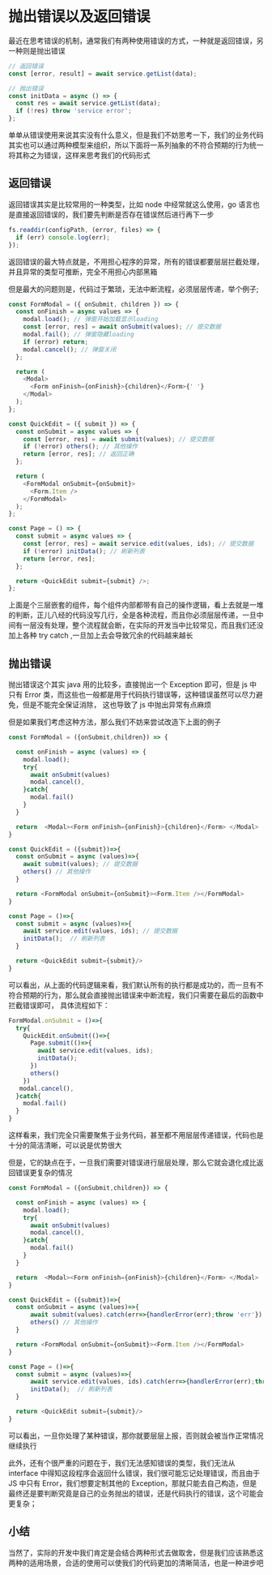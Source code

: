 # 抛出错误以及返回错误

最近在思考错误的机制，通常我们有两种使用错误的方式，一种就是返回错误，另一种则是抛出错误

```js
// 返回错误
const [error, result] = await service.getList(data);

// 抛出错误
const initData = async () => {
  const res = await service.getList(data);
  if (!res) throw 'service error';
};
```

单单从错误使用来说其实没有什么意义，但是我们不妨思考一下，我们的业务代码其实也可以通过两种模型来组织，所以下面将一系列抽象的不符合预期的行为统一将其称之为错误，这样来思考我们的代码形式

## 返回错误

返回错误其实是比较常用的一种类型，比如 node 中经常就这么使用，go 语言也是直接返回错误的，我们要先判断是否存在错误然后进行再下一步

```js
fs.readdir(configPath, (error, files) => {
  if (err) console.log(err);
});
```

返回错误的最大特点就是，不用担心程序的异常，所有的错误都要层层拦截处理，并且异常的类型可推断，完全不用担心内部黑箱

但是最大的问题则是，代码过于繁琐，无法中断流程，必须层层传递，举个例子;

```js
const FormModal = ({ onSubmit, children }) => {
  const onFinish = async values => {
    modal.load(); // 弹窗开始加载显示loading
    const [error, res] = await onSubmit(values); // 提交数据
    modal.fail(); // 弹窗隐藏loading
    if (error) return;
    modal.cancel(); // 弹窗关闭
  };

  return (
    <Modal>
      <Form onFinish={onFinish}>{children}</Form>{' '}
    </Modal>
  );
};

const QuickEdit = ({ submit }) => {
  const onSubmit = async values => {
    const [error, res] = await submit(values); // 提交数据
    if (!error) others(); // 其他操作
    return [error, res]; // 返回正确
  };

  return (
    <FormModal onSubmit={onSubmit}>
      <Form.Item />
    </FormModal>
  );
};

const Page = () => {
  const submit = async values => {
    const [error, res] = await service.edit(values, ids); // 提交数据
    if (!error) initData(); // 刷新列表
    return [error, res];
  };

  return <QuickEdit submit={submit} />;
};
```

上面是个三层嵌套的组件，每个组件内部都带有自己的操作逻辑，看上去就是一堆的判断，正儿八经的代码没写几行，全是各种流程，而且你必须层层传递，一旦中间有一层没有处理，整个流程就会断，在实际的开发当中比较常见，而且我们还没加上各种 try catch ,一旦加上去会导致冗余的代码越来越长

## 抛出错误

抛出错误这个其实 java 用的比较多，直接抛出一个 Exception 即可，但是 js 中只有 Error 类，而这些也一般都是用于代码执行错误等，这种错误虽然可以尽力避免，但是不能完全保证消除， 这也导致了 js 中抛出异常有点麻烦

但是如果我们考虑这种方法，那么我们不妨来尝试改造下上面的例子

```js
const FormModal = ({onSubmit,children}) => {

  const onFinish = async (values) => {
    modal.load();
    try{
      await onSubmit(values)
      modal.cancel(),
    }catch{
      modal.fail()
    }
  }

  return  <Modal><Form onFinish={onFinish}>{children}</Form> </Modal>
}

const QuickEdit = ({submit})=>{
  const onSubmit = async (values)=>{
    await submit(values); // 提交数据
    others() // 其他操作
  }

  return <FormModal onSubmit={onSubmit}><Form.Item /></FormModal>
}

const Page = ()=>{
  const submit = async (values)=>{
    await service.edit(values, ids); // 提交数据
    initData();  // 刷新列表
  }

  return <QuickEdit submit={submit}/>
}
```

可以看出，从上面的代码逻辑来看，我们默认所有的执行都是成功的，而一旦有不符合预期的行为，那么就会直接抛出错误来中断流程，我们只需要在最后的函数中拦截错误即可， 具体流程如下：

```js
FormModal.onSubmit = ()=>{
  try{
    QuickEdit.onSubmit(()=>{
      Page.submit(()=>{
        await service.edit(values, ids);
        initData();
      })
      others()
    })
   modal.cancel(),
  }catch{
    modal.fail()
  }
}
```

这样看来，我们完全只需要聚焦于业务代码，甚至都不用层层传递错误，代码也是十分的简洁清晰，可以说是优势很大

但是，它的缺点在于，一旦我们需要对错误进行层层处理，那么它就会退化成比返回错误更复杂的情况

```js
const FormModal = ({onSubmit,children}) => {

  const onFinish = async (values) => {
    modal.load();
    try{
      await onSubmit(values)
      modal.cancel(),
    }catch{
      modal.fail()
    }
  }

  return  <Modal><Form onFinish={onFinish}>{children}</Form> </Modal>
}

const QuickEdit = ({submit})=>{
  const onSubmit = async (values)=>{
      await submit(values).catch(err=>{handlerError(err);throw 'err'})
      others() // 其他操作
  }

  return <FormModal onSubmit={onSubmit}><Form.Item /></FormModal>
}

const Page = ()=>{
  const submit = async (values)=>{
      await service.edit(values, ids).catch(err=>{handlerError(err);throw 'err'})
      initData();  // 刷新列表
  }

  return <QuickEdit submit={submit}/>
}
```

可以看出，一旦你处理了某种错误，那你就要层层上报，否则就会被当作正常情况继续执行

此外，还有个很严重的问题在于，我们无法感知错误的类型，我们无法从 interface 中得知这段程序会返回什么错误，我们很可能忘记处理错误，而且由于 JS 中只有 Error，我们想要定制其他的 Exception，那就只能去自己构造，但是最终还是要判断究竟是自己的业务抛出的错误，还是代码执行的错误，这个可能会更复杂；

## 小结

当然了，实际的开发中我们肯定是会结合两种形式去做取舍，但是我们应该熟悉这两种的适用场景，合适的使用可以使我们的代码更加的清晰简洁，也是一种进步吧
